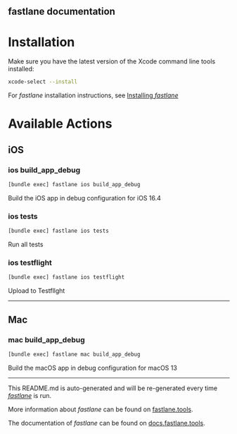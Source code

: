fastlane documentation
----

# Installation

Make sure you have the latest version of the Xcode command line tools installed:

```sh
xcode-select --install
```

For _fastlane_ installation instructions, see [Installing _fastlane_](https://docs.fastlane.tools/#installing-fastlane)

# Available Actions

## iOS

### ios build_app_debug

```sh
[bundle exec] fastlane ios build_app_debug
```

Build the iOS app in debug configuration for iOS 16.4

### ios tests

```sh
[bundle exec] fastlane ios tests
```

Run all tests

### ios testflight

```sh
[bundle exec] fastlane ios testflight
```

Upload to Testfllght

----


## Mac

### mac build_app_debug

```sh
[bundle exec] fastlane mac build_app_debug
```

Build the macOS app in debug configuration for macOS 13

----

This README.md is auto-generated and will be re-generated every time [_fastlane_](https://fastlane.tools) is run.

More information about _fastlane_ can be found on [fastlane.tools](https://fastlane.tools).

The documentation of _fastlane_ can be found on [docs.fastlane.tools](https://docs.fastlane.tools).
